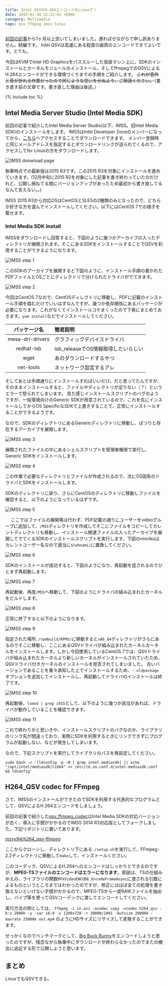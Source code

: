 ```yaml
---
title: Intel QSVのH.264エンコードをLinuxで！
date: 2015-01-30 22:22:03 +0900
category: Multimedia
tags: qsv ffmpeg imss linux
---
```


[前回の記事](../2014/2014-12-12-kvm-intel-hd-graphics-passthrough.md)から1ヶ月以上空いてしまいました。遅ればせながらで申し訳ありません。続編です。
Intel QSVは高速にある程度の画質のエンコードできてよいです。とても。

今回はKVMでIntel HD Graphicsをパススルーした仮装マシン上に、SDKのインストールとカーネルモジュールのインストール、そしてffmpegでのQSVによるH.264エンコードができる環境づくりまでの手順をご紹介します。
~~これが意外と骨が折れる作業だったので同じような思いをせぬよう、ご熟読ください。~~（書き直す前の文章です。書き直した理由は後述。）

<!-- more -->
{% include toc %}


## Intel Media Server Studio (Intel Media SDK)

前回の記事で紹介したIntel Media Server Studio(以下、IMSS。旧Intel Media SDK)のインストールをします。
IMSSはIntel Developer Zoneのメンバーになってから、[こちら](https://software.intel.com/en-us/intel-media-server-studio)へアクセスすることでダウンロードできます。
メンバー登録時と同じメールアドレスを指定するとダウンロードリンクが送られてくるので、アクセスしてfor Linuxの方をダウンロードします。

![IMSS donwload page](/assets/images/2015/01/30/IMSS-download.png)

執筆時点での最新版は2015 R3です。この2015 R3を対象にインストールを進めていきます。(12月中旬に2015 R2を対象にした記事を書き終わっていたのだけれど、公開し損ねてる間にバージョンアップがあったため最初から書き直してるなんて言えない。。)

IMSS 2015 R3から対応OSはCentOSとSLESの2種類のみとなったので、どちらか好きな方を選んでインストールしてください。以下にはCentOS 7での様子を載せます。

### Intel Media SDK Install
IMSSをダウンロードし回答すると、下図のように幾つかアーカイブの入ったディレクトリが展開されます。そこにあるSDKをインストールすることでQSVを利用することができるようになります。

![IMSS step 1](/assets/images/2015/01/30/IMSS-step-1.png)

このSDKのアーカイブを展開すると下図のように、インストール手順の書かれたPDFファイルとOSごとにディレクトリで分けられたドライバがでてきます。

![IMSS step 2](/assets/images/2015/01/30/IMSS-step-2.png)

今回はCentOS 7なので、CentOSディレクトリに移動し、PDFに記載のインストール手順を踏むだけでいいはずなんですが、幾つか依存関係にあるパッケージが必要になります。これがなくてインストールコケまくったので下表にまとめておきます。`yum install`などでインストールしてください。

   パッケージ名 | 簡易説明
:---------:|:-------
mesa-dri-drivers | グラフィックデバイスドライバ
redhat-lsb | lsb_releaseでOS情報取得したいらしい
wget | あのダウンロードするやつ
net-tools | ネットワーク設定するアレ

そしてあとは手順通りにインストールすればいいだけ。だと思ってたんですが、そのままインストールすると、ファイルやディレクトリが足りない（？）というエラーで怒られてしまいます。
見た感じインストールスクリプトのバグのようですが、一般環境向けのGeneric SDKが用意されているので、これを先にインストールしてからOS SpecificなSDKで上書きすることで、正常にインストールすることができるようです。

なので、SDKのディレクトリにあるGenericディレクトリに移動し、ぽつりと存在するアーカイブを展開します。

![IMSS step 3](/assets/images/2015/01/30/IMSS-step-3.png)

展開されたファイルの中にあるシェルスクリプトを管理者権限で実行し、Generic SDKをインストールします。

![IMSS step 4](/assets/images/2015/01/30/IMSS-step-4.png)

この作業で必要なディレクトリとファイルが作成されるので、次にOS固有のドライバとSDKをインストールします。

SDKのディレクトリに戻り、さらにCentOSのディレクトリに移動しファイルを確認すると、以下のようになっているはずです。

![IMSS step 5](/assets/images/2015/01/30/IMSS-step-5.png)

　
ここではファイルの展開等は行わず、PDF記載の通りにユーザーをvideoグループに追加して、`/MSS`ディレクトリを作成してそこにファイルをコピーしてカレントディレクトリも移動し、インストール関連ファイルの入ったアーカイブを展開してでてくるSDKのインストールスクリプトを実行します。下図のninnikuはカレントユーザー名なので適当に`$(whoami)`に置換してください。

![IMSS step 6](/assets/images/2015/01/30/IMSS-step-6.png)


SDKのインストールが成功すると、下図のようになり、再起動を促されるのでひとまず再起動します。

![IMSS step 7](/assets/images/2015/01/30/IMSS-step-7.png)


再起動後、再度`/MSS`へ移動して、下図のようにドライバの組み込まれたカーネルをビルドします。

![IMSS step 8](/assets/images/2015/01/30/IMSS-step-8.png)

正常に終了すると以下のようになります。

![IMSS step 9](/assets/images/2015/01/30/IMSS-step-9.png)

指定された場所`./rpmbuild/RPMS/`に移動すると`x86_64`ディレクトリがさらにあるのでそこに移動し、ここにあるQSVドライバが組み込まれたカーネルカーネルをインストールします。しかし今回使用しているCentOS 7では、QSVドライバが組み込まれたカーネルより新しいカーネルがインストールされていたため、QSVドライバ付きカーネルのインストールを拒否されてしまいました。
古いバージョンであることを重々承知した上でインストールするため、`--oldpackage`オプションを追加してインストールし、再起動してドライバのインストールは終了です。

![IMSS step 10](/assets/images/2015/01/30/IMSS-step-10.png)


再起動後、`lsmod | grep i915`として、以下のように幾つか該当があれば、ドライバが動作していることを確認できます。

![IMSS step 11](/assets/images/2015/01/30/IMSS-step-11.png)


これで終わりかと思いきや、インストールスクリプトのバグなのか、ライブラリのリンク先が間違っており、実際にSDKを利用するときにリンクできずにプログラムが起動しない、などが発生してしまいます。

なので、下記スクリプトを実行してライブラリのパスを再設定してください。

`sudo bash -c '(ldconfig -p -N | grep intel.mediasdk) || echo "/opt/intel/mediasdk/lib64" >> /etc/ld.so.conf.d/intel-mediasdk.conf && ldconfig'`


## H264_QSV codec for FFmpeg

さて、IMSSのインストールができたのでSDKを利用する代表的なプログラムとして、QSVによるH.264エンコードをしましょう。

前回の記事で紹介した[qsv_ffmpeg_codec](https://github.com/shenhailuanma/qsv-ffmpeg-codec)はIntel Media SDKの対応バージョンが古く、導入に手間がかかるのでIMSS 2014 R3対応版としてフォークしました。下記リポジトリに置いてあります。

*[mzyy94/h264_qsv-ffmpeg](https://github.com/mzyy94/qsv_h264-ffmpeg)*

ここからクローンし、ディレクトリ下にある`./setup.sh`を実行して、FFmpeg-2.2ディレクトリに移動して`make`して、インストールください。

このコーデック、QSVによるH.264へのエンコードはしっかりとできるのですが、**MPEG-TSファイルのエンコードはエラーになります**。原因は、TSの仕組みゆえの、ライブラリの関数`MFXVideoENCODE_EncodeFrameAsync`に渡される引数によるものというところまではわかったのですが、修正にはほぼ全ての処理を書き換えないといけない手間がかかるので、MPEG-TSから一度RAWファイルを抽出し、パイプ等を使ってQSVコーデックに渡してエンコードしてください。

実行方法の例としては、
`ffmpeg -i in.avi -acodec copy -vcodec h264_qsv -b:v 2000k -y -sar 16:9 -s 1280x720 -r 30000/1001 -bufsize 20000k -maxrate 25000k out.mp4`
のようにHDサイズにリサイズして変換することができます。

せっかくなのでベンチマークとして、[Big Buck Bunny](http://www.bigbuckbunny.org)をエンコードしようと思ったのですが、残念ながら執筆中にダウンロードが終わらなかったのでまたの機会に追記する形で公開しようと思います。


## まとめ

LinuxでもQSVできる。

 
